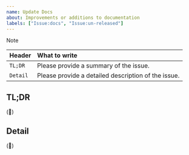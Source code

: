 ```yaml
---
name: Update Docs
about: Improvements or additions to documentation
labels: ["Issue:docs", "Issue:un-released"]
---
```


> [!NOTE]
> | Header | What to write |
> |:--|:--|
> | `TL;DR` | Please provide a summary of the issue. |
> | `Detail` | Please provide a detailed description of the issue. |

## TL;DR

(📝)

## Detail

(📝)